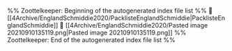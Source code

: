 %% Zoottelkeeper: Beginning of the autogenerated index file list  %%
📄 [[4Archive/EnglandSchmiddie2020/PacklisteEnglandSchmiddie|PacklisteEnglandSchmiddie]]
📄 [[4Archive/EnglandSchmiddie2020/Pasted image 20210910135119.png|Pasted image 20210910135119.png]]
%% Zoottelkeeper: End of the autogenerated index file list  %%
